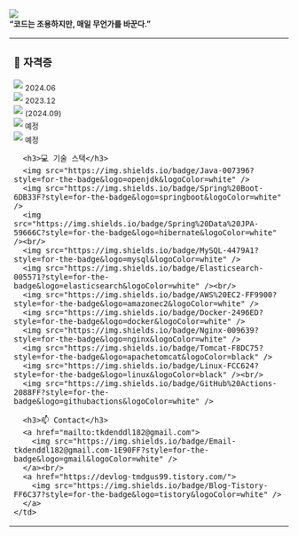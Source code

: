 <!-- 상단 헤더 -->
<img src="https://capsule-render.vercel.app/api?type=waving&color=auto&height=280&section=header&text=Hi!%20%F0%9F%91%8B%20I%20am%20Seunghyun!&fontSize=67" />

<!-- 소개 -->
<div align="left">
  <strong>“코드는 조용하지만, 매일 무언가를 바꾼다.”</strong>
</div>

<!-- 표 하나에 모두 넣기 -->
<table width="100%" style="table-layout:fixed;">
  <tr>
    <td align="left" width="100%">
      <h3>📜 자격증</h3>
      <img src="https://img.shields.io/badge/정보처리기사-0056D2?style=for-the-badge&logoColor=white" /> <sub>2024.06</sub><br/>
      <img src="https://img.shields.io/badge/SQLD-336791?style=for-the-badge&logoColor=white" /> <sub>2023.12</sub><br/>
      <img src="https://img.shields.io/badge/TOEIC%20Speaking-IH-1F8ACB?style=for-the-badge&logoColor=white" /> <sub>(2024.09)</sub><br/>
      <img src="https://img.shields.io/badge/리눅스마스터1급-FF9900?style=for-the-badge&logoColor=white" /> <sub>예정</sub><br/>
      <img src="https://img.shields.io/badge/AWS%20SAA-FF9900?style=for-the-badge&logo=amazonaws&logoColor=white" /> <sub>예정</sub>

      <h3>💻 기술 스택</h3>
      <img src="https://img.shields.io/badge/Java-007396?style=for-the-badge&logo=openjdk&logoColor=white" />
      <img src="https://img.shields.io/badge/Spring%20Boot-6DB33F?style=for-the-badge&logo=springboot&logoColor=white" />
      <img src="https://img.shields.io/badge/Spring%20Data%20JPA-59666C?style=for-the-badge&logo=hibernate&logoColor=white" /><br/>
      <img src="https://img.shields.io/badge/MySQL-4479A1?style=for-the-badge&logo=mysql&logoColor=white" />
      <img src="https://img.shields.io/badge/Elasticsearch-005571?style=for-the-badge&logo=elasticsearch&logoColor=white" /><br/>
      <img src="https://img.shields.io/badge/AWS%20EC2-FF9900?style=for-the-badge&logo=amazonec2&logoColor=white" />
      <img src="https://img.shields.io/badge/Docker-2496ED?style=for-the-badge&logo=docker&logoColor=white" />
      <img src="https://img.shields.io/badge/Nginx-009639?style=for-the-badge&logo=nginx&logoColor=white" />
      <img src="https://img.shields.io/badge/Tomcat-F8DC75?style=for-the-badge&logo=apachetomcat&logoColor=black" />
      <img src="https://img.shields.io/badge/Linux-FCC624?style=for-the-badge&logo=linux&logoColor=black" /><br/>
      <img src="https://img.shields.io/badge/GitHub%20Actions-2088FF?style=for-the-badge&logo=githubactions&logoColor=white" />

      <h3>📫 Contact</h3>
      <a href="mailto:tkdenddl182@gmail.com">
        <img src="https://img.shields.io/badge/Email-tkdenddl182@gmail.com-1E90FF?style=for-the-badge&logo=gmail&logoColor=white" />
      </a><br/>
      <a href="https://devlog-tmdgus99.tistory.com/">
        <img src="https://img.shields.io/badge/Blog-Tistory-FF6C37?style=for-the-badge&logo=tistory&logoColor=white" />
      </a>
    </td>
  </tr>
</table>
